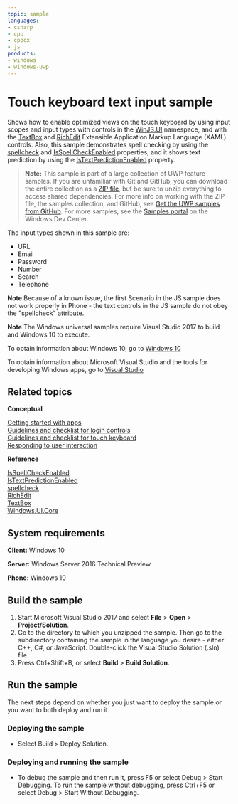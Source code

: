 ```yaml
---
topic: sample
languages:
- csharp
- cpp
- cppcx
- js
products:
- windows
- windows-uwp
---
```


<!---
  category: CustomUserInteractions Touch
  samplefwlink: http://go.microsoft.com/fwlink/p/?LinkId=690716
--->

# Touch keyboard text input sample

Shows how to enable optimized views on the touch keyboard by using input scopes and input types with controls in the 
[WinJS.UI](http://msdn.microsoft.com/library/windows/apps/br229782) namespace, 
and with the [TextBox](http://msdn.microsoft.com/library/windows/apps/br209683) and [RichEdit](http://msdn.microsoft.com/library/windows/apps/br227548) 
Extensible Application Markup Language (XAML) controls. 
Also, this sample demonstrates spell checking by using the [spellcheck](http://msdn.microsoft.com/library/windows/apps/hh441107) and 
[IsSpellCheckEnabled](http://msdn.microsoft.com/library/windows/apps/br209688) properties, 
and it shows text prediction by using the [IsTextPredictionEnabled](http://msdn.microsoft.com/library/windows/apps/br209690) property.

> **Note:** This sample is part of a large collection of UWP feature samples. 
> If you are unfamiliar with Git and GitHub, you can download the entire collection as a 
> [ZIP file](https://github.com/Microsoft/Windows-universal-samples/archive/master.zip), but be 
> sure to unzip everything to access shared dependencies. For more info on working with the ZIP file, 
> the samples collection, and GitHub, see [Get the UWP samples from GitHub](https://aka.ms/ovu2uq). 
> For more samples, see the [Samples portal](https://aka.ms/winsamples) on the Windows Dev Center. 

The input types shown in this sample are:

-   URL
-   Email
-   Password
-   Number
-   Search
-   Telephone

**Note** Because of a known issue, the first Scenario in the JS sample does not work properly in Phone - the text controls in the JS sample do not obey the "spellcheck" attribute.

**Note** The Windows universal samples require Visual Studio 2017 to build and Windows 10 to execute.
 
To obtain information about Windows 10, go to [Windows 10](http://go.microsoft.com/fwlink/?LinkID=532421)

To obtain information about Microsoft Visual Studio and the tools for developing Windows apps, go to [Visual Studio](http://go.microsoft.com/fwlink/?LinkID=532422)

Related topics
--------------

**Conceptual**

[Getting started with apps](http://msdn.microsoft.com/library/windows/apps/)  
[Guidelines and checklist for login controls](http://msdn.microsoft.com/library/windows/apps/hh965453)  
[Guidelines and checklist for touch keyboard](http://msdn.microsoft.com/library/windows/apps/hh972345)  
[Responding to user interaction](http://msdn.microsoft.com/library/windows/apps/hh700412)  

**Reference**

[IsSpellCheckEnabled](http://msdn.microsoft.com/library/windows/apps/br209688)  
[IsTextPredictionEnabled](http://msdn.microsoft.com/library/windows/apps/br209690)  
[spellcheck](http://msdn.microsoft.com/library/windows/apps/hh441107)  
[RichEdit](http://msdn.microsoft.com/library/windows/apps/br227548)  
[TextBox](http://msdn.microsoft.com/library/windows/apps/br209683)  
[Windows.UI.Core](http://msdn.microsoft.com/library/windows/apps/br208383)  

## System requirements

**Client:** Windows 10

**Server:** Windows Server 2016 Technical Preview

**Phone:** Windows 10

## Build the sample

1. Start Microsoft Visual Studio 2017 and select **File** \> **Open** \> **Project/Solution**.
2. Go to the directory to which you unzipped the sample. Then go to the subdirectory containing the sample in the language you desire - either C++, C#, or JavaScript. Double-click the Visual Studio Solution (.sln) file. 
3. Press Ctrl+Shift+B, or select **Build** \> **Build Solution**. 

## Run the sample

The next steps depend on whether you just want to deploy the sample or you want to both deploy and run it.

### Deploying the sample

- Select Build > Deploy Solution. 

### Deploying and running the sample

- To debug the sample and then run it, press F5 or select Debug >  Start Debugging. To run the sample without debugging, press Ctrl+F5 or select Debug > Start Without Debugging. 

